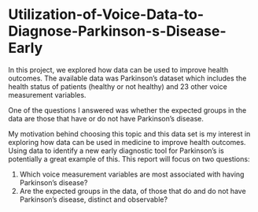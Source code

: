 # Utilization-of-Voice-Data-to-Diagnose-Parkinson-s-Disease-Early

In this project, we explored how data can be used to improve health outcomes. The available data was Parkinson’s dataset which includes the health status of patients (healthy or not healthy) and 23 other voice measurement variables.

One of the questions I answered was whether the expected groups in the data are those that have or do not have Parkinson’s disease.

My motivation behind choosing this topic and this data set is my interest in exploring how data can be used in medicine to improve health outcomes. Using data to identify a new early diagnostic tool for Parkinson’s is potentially a great example of this. This report will focus on two questions:
1.	Which voice measurement variables are most associated with having Parkinson’s disease?
2.	Are the expected groups in the data, of those that do and do not have Parkinson’s disease, distinct and observable? 
